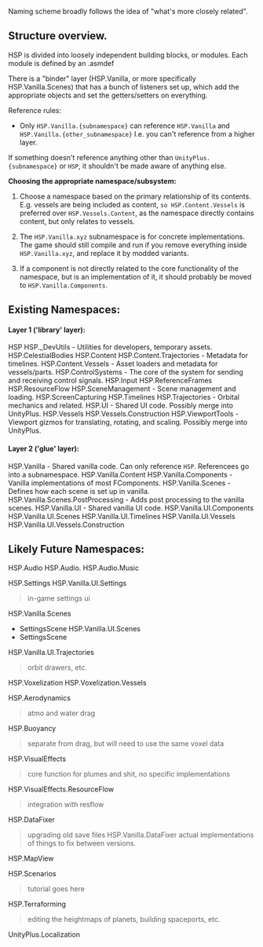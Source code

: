 Naming scheme broadly follows the idea of "what's more closely related".

## Structure overview.

HSP is divided into loosely independent building blocks, or modules.
Each module is defined by an .asmdef


There is a "binder" layer (HSP.Vanilla, or more specifically HSP.Vanilla.Scenes) that has a bunch of listeners set up, which add the appropriate objects and set the getters/setters on everything.

Reference rules:

- Only `HSP.Vanilla.{subnamespace}` can reference `HSP.Vanilla` and `HSP.Vanilla.{other_subnamespace}`
    I.e. you can't reference from a higher layer.

If something doesn't reference anything other than `UnityPlus.{subnamespace}` or `HSP`, it shouldn't be made aware of anything else.


**Choosing the appropriate namespace/subsystem:**

1. Choose a namespace based on the primary relationship of its contents.
    E.g. vessels are being included as content, `so HSP.Content.Vessels` is preferred over `HSP.Vessels.Content`, 
    as the namespace directly contains content, but only relates to vessels.

2. The `HSP.Vanilla.xyz` subnamespace is for concrete implementations. 
    The game should still compile and run if you remove everything inside `HSP.Vanilla.xyz`, and replace it by modded variants.

3. If a component is not directly related to the core functionality of the namespace, but is an implementation of it, it should probably be moved to `HSP.Vanilla.Components`.






## Existing Namespaces:

#### Layer 1 ('library' layer):

HSP
HSP._DevUtils                           - Utilities for developers, temporary assets.
HSP.CelestialBodies
HSP.Content
HSP.Content.Trajectories                - Metadata for timelines.
HSP.Content.Vessels                     - Asset loaders and metadata for vessels/parts.
HSP.ControlSystems                      - The core of the system for sending and receiving control signals.
HSP.Input
HSP.ReferenceFrames
HSP.ResourceFlow
HSP.SceneManagement                     - Scene management and loading.
HSP.ScreenCapturing
HSP.Timelines
HSP.Trajectories                        - Orbital mechanics and related.
HSP.UI                                  - Shared UI code. Possibly merge into UnityPlus.
HSP.Vessels
HSP.Vessels.Construction
HSP.ViewportTools                       - Viewport gizmos for translating, rotating, and scaling. Possibly merge into UnityPlus.

#### Layer 2 ('glue' layer):

HSP.Vanilla                             - Shared vanilla code. Can only reference `HSP`. Referencees go into a subnamespace.
HSP.Vanilla.Content
HSP.Vanilla.Components                  - Vanilla implementations of most FComponents.
HSP.Vanilla.Scenes                      - Defines how each scene is set up in vanilla.
HSP.Vanilla.Scenes.PostProcessing       - Adds post processing to the vanilla scenes.
HSP.Vanilla.UI                          - Shared vanilla UI code.
HSP.Vanilla.UI.Components
HSP.Vanilla.UI.Scenes
HSP.Vanilla.UI.Timelines
HSP.Vanilla.UI.Vessels
HSP.Vanilla.UI.Vessels.Construction



## Likely Future Namespaces:

HSP.Audio
HSP.Audio.<category>
HSP.Audio.Music

HSP.Settings
HSP.Vanilla.UI.Settings
> in-game settings ui

HSP.Vanilla.Scenes
- SettingsScene
HSP.Vanilla.UI.Scenes
- SettingsScene

HSP.Vanilla.UI.Trajectories
> orbit drawers, etc.

HSP.Voxelization
HSP.Voxelization.Vessels

HSP.Aerodynamics
> atmo and water drag

HSP.Buoyancy
> separate from drag, but will need to use the same voxel data

HSP.VisualEffects
> core function for plumes and shit, no specific implementations

HSP.VisualEffects.ResourceFlow
> integration with resflow


HSP.DataFixer
> upgrading old save files
HSP.Vanilla.DataFixer
> actual implementations of things to fix between versions.

HSP.MapView

HSP.Scenarios
> tutorial goes here

HSP.Terraforming
> editing the heightmaps of planets, building spaceports, etc.


UnityPlus.Localization





